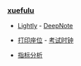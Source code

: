 ### **[xuefulu](http://xuefulu.com/)**

+ [Lightly](https://lightly.teamcode.com/login) - [DeepNote](https://deepnote.com/sign-in)

+ [打印座位](https://508cst.gcu.edu.cn/seat) - [考试时钟](http://508cst.gcu.edu.cn/clock/)

+ [指标分析](https://docs.qq.com/sheet/DV3ppUUdIVHNKUVVn)
